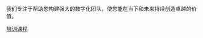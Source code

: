 <!--
https://www.thoughtworks.com/
 -->

我们专注于帮助您构建强大的数字化团队，使您能在当下和未来持续创造卓越的价值。

[培训课程](./training_as_a_service/)
